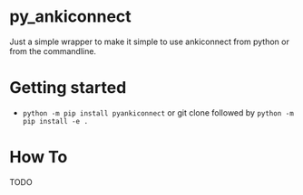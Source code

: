 
# py_ankiconnect
Just a simple wrapper to make it simple to use ankiconnect from python or from the commandline.

# Getting started
* `python -m pip install pyankiconnect` or git clone followed by `python -m pip install -e .`

# How To
TODO
